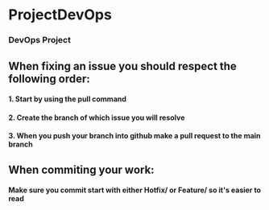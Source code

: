 # ProjectDevOps
### DevOps Project
## When fixing an issue you should respect the following order:
#### 1. Start by using the pull command
#### 2. Create the branch of which issue you will resolve
#### 3. When you push your branch into github make a pull request to the main branch
## When commiting your work:
#### Make sure you commit start with either Hotfix/ or Feature/ so it's easier to read
